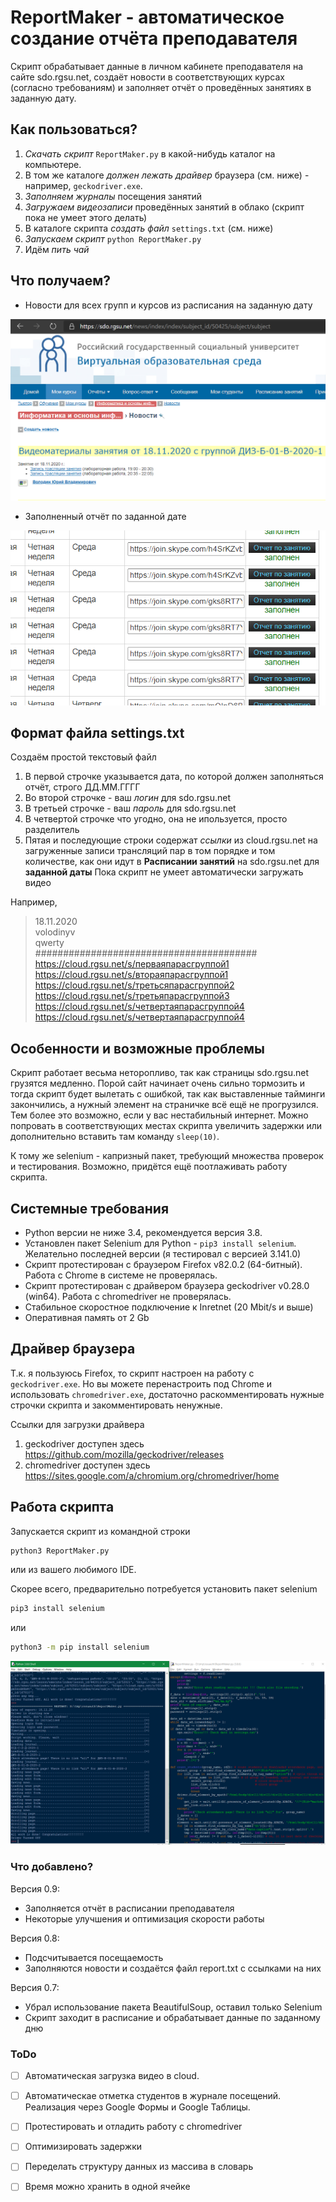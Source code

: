 # ReportMaker - автоматическое создание отчёта преподавателя
Скрипт обрабатывает данные в личном кабинете преподавателя на сайте sdo.rgsu.net, создаёт новости в соответствующих курсах (согласно требованиям) и заполняет отчёт о проведённых занятиях в заданную дату.

## Как пользоваться?
1. *Скачать скрипт* `ReportMaker.py` в какой-нибудь каталог на компьютере.
2. В том же каталоге *должен лежать драйвер* браузера (см. ниже) - например, `geckodriver.exe`.
3. *Заполняем журналы* посещения занятий
4. *Загружаем видеозаписи* проведённых занятий в облако (скрипт пока не умеет этого делать)
5. В каталоге скрипта *создать файл* `settings.txt` (см. ниже)
6. *Запускаем скрипт* `python ReportMaker.py`
7. Идём *пить чай*

## Что получаем?
* Новости для всех групп и курсов из расписания на заданную дату

![News](/pics/screenshot1.png)

* Заполненный отчёт по заданной дате

![Report](/pics/screenshot3.png)

## Формат файла settings.txt
Создаём простой текстовый файл 
1. В первой строчке указывается дата, по которой должен заполняться отчёт, строго ДД.ММ.ГГГГ
2. Во второй строчке - ваш *логин* для sdo.rgsu.net
3. В третьей строчке - ваш *пароль* для sdo.rgsu.net
4. В четвертой строчке что угодно, она не ипользуется, просто разделитель
5. Пятая и последующие строки содержат *ссылки* из cloud.rgsu.net на загруженные записи трансляций пар в том порядке и том количестве, 
как они идут в **Расписании занятий** на sdo.rgsu.net для **заданной даты**
Пока скрипт не умеет автоматически загружать видео

Например,
> 18.11.2020<br />
> volodinyv<br />
> qwerty<br />
> ########################################<br />
> https://cloud.rgsu.net/s/перваяпарасгруппой1<br />
> https://cloud.rgsu.net/s/втораяпарасгруппой1<br />
> https://cloud.rgsu.net/s/третьсяпарасгруппой2<br />
> https://cloud.rgsu.net/s/третьяпарасгруппой3<br />
> https://cloud.rgsu.net/s/четвертаяпарасгруппой4<br />
> https://cloud.rgsu.net/s/четвертаяпарасгруппой4<br />

## Особенности и возможные проблемы
Скрипт работает весьма неторопливо, так как страницы sdo.rgsu.net грузятся медленно. 
Порой сайт начинает очень сильно тормозить и тогда скрипт будет вылетать с ошибкой, так как выставленные тайминги закончились, а нужный элемент на страничке всё ещё не прогрузился. 
Тем более это возможно, если у вас нестабильный интернет. 
Можно попровать в соответствующих местах скрипта увеличить задержки или дополнительно вставить там команду `sleep(10)`.

К тому же selenium - капризный пакет, требующий множества проверок и тестирования. Возможно, придётся ещё поотлаживать работу скрипта.

## Системные требования
* Python версии не ниже 3.4, рекомендуется версия 3.8.
* Установлен пакет Selenium для Python - `pip3 install selenium`. Желательно последней версии (я тестировал с версией 3.141.0)
* Скрипт протестирован с браузером Firefox v82.0.2 (64-битный). Работа с Chrome в системе не проверялась.
* Скрипт протестирован с драйвером браузера geckodriver v0.28.0 (win64). Работа с chromedriver не проверялась.
* Стабильное скоростное подключение к Inretnet (20 Mbit/s и выше)
* Оперативная память от 2 Gb

## Драйвер браузера
 Т.к. я пользуюсь Firefox, то скрипт настроен на работу с `geckodriver.exe`. 
 Но вы можете перенастроить под Chrome и использовать `chromedriver.exe`, достаточно раскомментировать нужные строчки скрипта и закомментировать ненужные.
 
Ссылки для загрузки драйвера
1. geckodriver доступен здесь https://github.com/mozilla/geckodriver/releases
2. chromedriver доступен здесь https://sites.google.com/a/chromium.org/chromedriver/home

## Работа скрипта
Запускается скрипт из командной строки 
```bash
python3 ReportMaker.py
```
или из вашего любимого IDE. 

Скорее всего, предварительно потребуется установить пакет selenium 
```bash
pip3 install selenium
```
или 
```bash
python3 -m pip install selenium
```

![Script is working](/pics/screenshot2.png)

### Что добавлено?
Версия 0.9:
* Заполняется отчёт в расписании преподавателя
* Некоторые улучшения и оптимизация скорости работы

Версия 0.8:
* Подсчитывается посещаемость
* Заполняются новости и создаётся файл report.txt с ссылками на них

Версия 0.7:
* Убрал использование пакета BeautifulSoup, оставил только Selenium
* Скрипт заходит в расписание и обрабатывает данные по заданному дню 

### ToDo
- [ ] Автоматическая загрузка видео в cloud.
- [ ] Автоматическае отметка студентов в журнале посещений. Реализация через Google Формы и Google Таблицы.
- [ ] Протестировать и отладить работу с chromedriver
- [ ] Оптимизировать задержки
- [ ] Переделать структуру данных из массива в словарь
- [ ] Время можно хранить в одной ячейке
 
